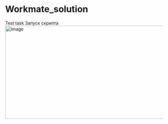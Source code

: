 # Workmate_solution
Test task
Запуск скрипта
<img width="1074" height="298" alt="image" src="https://github.com/user-attachments/assets/b079dc1a-9d50-423a-b354-4feba42ac26a" />
